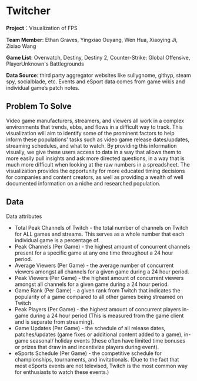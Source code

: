# Twitcher

**Project**：Visualization of FPS

**Team Member**: Ethan Graves, Yingxiao Ouyang, Wen Hua, Xiaoying Ji, Zixiao Wang

**Game List**: Overwatch, Destiny, Destiny 2, Counter-Strike: Global Offensive, PlayerUnknown's Battlegrounds

**Data Source**: third party aggregator websites like sullygnome, githyp, steam spy, socialblade, etc. Events and eSport data comes from game wikis and individual game’s patch notes.



## Problem To Solve

Video game manufacturers, streamers, and viewers all work in a complex environments that trends, ebbs, and flows in a difficult way to track. This visualization will aim to identify some of the prominent factors to help inform these populations' tasks such as video game release dates/updates, streaming schedules, and what to watch. By providing this information visually, we give these users access to data in a way that allows them to more easily pull insights and ask more directed questions, in a way that is much more difficult when looking at the raw numbers in a spreadsheet. The visualization provides the opportunity for more educated timing decisions for companies and content creators, as well as providing a wealth of well documented information on a niche and researched population.



## Data

Data attributes

- Total Peak Channels of Twitch - the total number of channels on Twitch for ALL games and streams. This serves as a whole number that each individual game is a percentage of. 
- Peak Channels (Per Game) - the highest amount of concurrent channels present for a specific game at any one time throughout a 24 hour period.
- Average Viewers (Per Game) - the average number of concurrent viewers amongst all channels for a given game during a 24 hour period. 
- Peak Viewers (Per Game) - the highest amount of concurrent viewers amongst all channels for a given game during a 24 hour period.
- Game Rank (Per Game) - a given rank from Twitch that indicates the popularity of a game compared to all other games being streamed on Twitch
- Peak Players (Per Game) - the highest amount of concurrent players in-game during a 24 hour period (This is measured from the game client and is separate from streaming).
- Game Updates (Per Game) - the schedule of all release dates, patches/updates  (game fixes or additional content added to a game), in-game seasonal/ holiday events (these often have limited time bonuses or prizes that draw in and incentivize players during event).
- eSports Schedule (Per Game) - the competitive schedule for championships, tournaments, and invitationals. (Due to the fact that most eSports events are not televised, Twitch is the most common way for enthusiasts to watch these events.)

